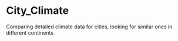 # City_Climate
Comparing detailed climate data for cities, looking for similar ones in different continents
